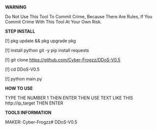 **WARNING** 

Do Not Use This Tool To Commit Crime, Because There Are Rules, If You Commit Crime With This Tool At Your Own Risk. 

**STEP INSTALL**

[!] pkg update && pkg upgrade pkg 

[!] install python git -y pip install requests 

[!] git clone https://github.com/Cyber-Frogzz/DDoS-V0.5 

[!] cd DDoS-V0.5 

[!] python main.py

**HOW TO USE**

TYPE THE NUMBER 1 THEN ENTER THEN USE TEXT LIKE THIS http://ip_target THEN ENTER 

**TOOLS INFORMATION**

MAKER: Cyber-Frogzz# DDoS-V0.5